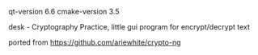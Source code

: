 qt-version 6.6
cmake-version 3.5

desk - Cryptography Practice, little gui program for encrypt/decrypt text

ported from https://github.com/ariewhite/crypto-ng
